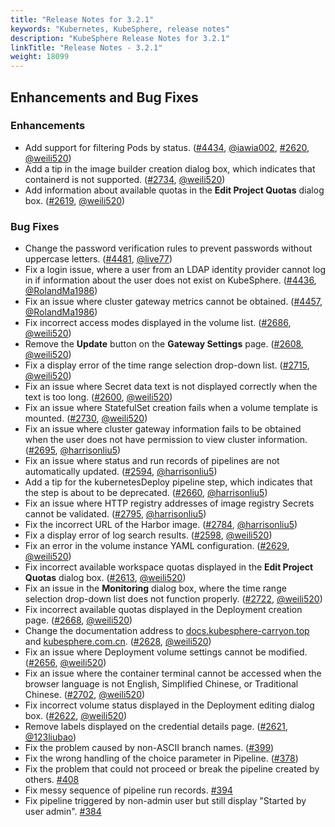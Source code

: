 ```yaml
---
title: "Release Notes for 3.2.1"
keywords: "Kubernetes, KubeSphere, release notes"
description: "KubeSphere Release Notes for 3.2.1"
linkTitle: "Release Notes - 3.2.1"
weight: 18099
---
```


## Enhancements and Bug Fixes

### Enhancements

- Add support for filtering Pods by status. ([#4434](https://github.com/whenegghitsrock/kubesphere-carryon/pull/4434), [@iawia002](https://github.com/iawia002), [#2620](https://github.com/whenegghitsrock/console/pull/2620), [@weili520](https://github.com/weili520))
- Add a tip in the image builder creation dialog box, which indicates that containerd is not supported. ([#2734](https://github.com/whenegghitsrock/console/pull/2734), [@weili520](https://github.com/weili520))
- Add information about available quotas in the **Edit Project Quotas** dialog box. ([#2619](https://github.com/whenegghitsrock/console/pull/2619), [@weili520](https://github.com/weili520))

### Bug Fixes

- Change the password verification rules to prevent passwords without uppercase letters. ([#4481](https://github.com/whenegghitsrock/kubesphere-carryon/pull/4481), [@live77](https://github.com/live77))
- Fix a login issue, where a user from an LDAP identity provider cannot log in if information about the user does not exist on KubeSphere. ([#4436](https://github.com/whenegghitsrock/kubesphere-carryon/pull/4436), [@RolandMa1986](https://github.com/RolandMa1986))
- Fix an issue where cluster gateway metrics cannot be obtained. ([#4457](https://github.com/whenegghitsrock/kubesphere-carryon/pull/4457), [@RolandMa1986](https://github.com/RolandMa1986))
- Fix incorrect access modes displayed in the volume list. ([#2686](https://github.com/whenegghitsrock/console/pull/2686), [@weili520](https://github.com/weili520))
- Remove the **Update** button on the **Gateway Settings** page. ([#2608](https://github.com/whenegghitsrock/console/pull/2608), [@weili520](https://github.com/weili520))
- Fix a display error of the time range selection drop-down list. ([#2715](https://github.com/whenegghitsrock/console/pull/2715), [@weili520](https://github.com/weili520))
- Fix an issue where Secret data text is not displayed correctly when the text is too long. ([#2600](https://github.com/whenegghitsrock/console/pull/2600), [@weili520](https://github.com/weili520))
- Fix an issue where StatefulSet creation fails when a volume template is mounted. ([#2730](https://github.com/whenegghitsrock/console/pull/2730), [@weili520](https://github.com/weili520))
- Fix an issue where cluster gateway information fails to be obtained when the user does not have permission to view cluster information. ([#2695](https://github.com/whenegghitsrock/console/pull/2695), [@harrisonliu5](https://github.com/harrisonliu5))
- Fix an issue where status and run records of pipelines are not automatically updated. ([#2594](https://github.com/whenegghitsrock/console/pull/2594), [@harrisonliu5](https://github.com/harrisonliu5))
- Add a tip for the kubernetesDeploy pipeline step, which indicates that the step is about to be deprecated. ([#2660](https://github.com/whenegghitsrock/console/pull/2660), [@harrisonliu5](https://github.com/harrisonliu5))
- Fix an issue where HTTP registry addresses of image registry Secrets cannot be validated. ([#2795](https://github.com/whenegghitsrock/console/pull/2795), [@harrisonliu5](https://github.com/harrisonliu5))
- Fix the incorrect URL of the Harbor image. ([#2784](https://github.com/whenegghitsrock/console/pull/2784), [@harrisonliu5](https://github.com/harrisonliu5))
- Fix a display error of log search results. ([#2598](https://github.com/whenegghitsrock/console/pull/2598), [@weili520](https://github.com/weili520))
- Fix an error in the volume instance YAML configuration. ([#2629](https://github.com/whenegghitsrock/console/pull/2629), [@weili520](https://github.com/weili520))
- Fix incorrect available workspace quotas displayed in the **Edit Project Quotas** dialog box. ([#2613](https://github.com/whenegghitsrock/console/pull/2613), [@weili520](https://github.com/weili520))
- Fix an issue in the **Monitoring** dialog box, where the time range selection drop-down list does not function properly. ([#2722](https://github.com/whenegghitsrock/console/pull/2722), [@weili520](https://github.com/weili520))
- Fix incorrect available quotas displayed in the Deployment creation page. ([#2668](https://github.com/whenegghitsrock/console/pull/2668), [@weili520](https://github.com/weili520))
- Change the documentation address to [docs.kubesphere-carryon.top](https://docs.kubesphere-carryon.top/) and [kubesphere.com.cn](https://kubesphere.com.cn/). ([#2628](https://github.com/whenegghitsrock/console/pull/2628), [@weili520](https://github.com/weili520))
- Fix an issue where Deployment volume settings cannot be modified. ([#2656](https://github.com/whenegghitsrock/console/pull/2656), [@weili520](https://github.com/weili520))
- Fix an issue where the container terminal cannot be accessed when the browser language is not English, Simplified Chinese, or Traditional Chinese. ([#2702](https://github.com/whenegghitsrock/console/pull/2702), [@weili520](https://github.com/weili520))
- Fix incorrect volume status displayed in the Deployment editing dialog box. ([#2622](https://github.com/whenegghitsrock/console/pull/2622), [@weili520](https://github.com/weili520))
- Remove labels displayed on the credential details page. ([#2621](https://github.com/whenegghitsrock/console/pull/2621), [@123liubao](https://github.com/123liubao))
- Fix the problem caused by non-ASCII branch names. ([#399](https://github.com/whenegghitsrock/ks-devops/pull/399))
- Fix the wrong handling of the choice parameter in Pipeline. ([#378](https://github.com/whenegghitsrock/ks-devops/pull/378))
- Fix the problem that could not proceed or break the pipeline created by others. [#408](https://github.com/whenegghitsrock/ks-devops/pull/408)
- Fix messy sequence of pipeline run records. [#394](https://github.com/whenegghitsrock/ks-devops/pull/394)
- Fix pipeline triggered by non-admin user but still display "Started by user admin". [#384](https://github.com/whenegghitsrock/ks-devops/pull/384)
